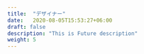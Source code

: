 ```yaml
---
title:  "デザイナー"
date:   2020-08-05T15:53:27+06:00
draft: false
description: "This is Future description"
weight: 5
---
```

